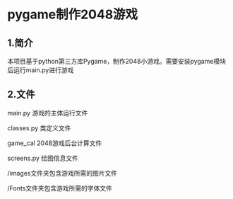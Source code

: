 # pygame制作2048游戏

## 1.简介

本项目基于python第三方库Pygame，制作2048小游戏。需要安装pygame模块后运行main.py进行游戏

## 2.文件

main.py 游戏的主体运行文件

classes.py 类定义文件

game_cal 2048游戏后台计算文件

screens.py 绘图信息文件

/images文件夹包含游戏所需的图片文件

/Fonts文件夹包含游戏所需的字体文件